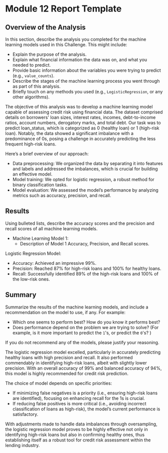 # Module 12 Report Template

## Overview of the Analysis

In this section, describe the analysis you completed for the machine learning models used in this Challenge. This might include:

* Explain the purpose of the analysis.
* Explain what financial information the data was on, and what you needed to predict.
* Provide basic information about the variables you were trying to predict (e.g., `value_counts`).
* Describe the stages of the machine learning process you went through as part of this analysis.
* Briefly touch on any methods you used (e.g., `LogisticRegression`, or any other algorithms).

The objective of this analysis was to develop a machine learning model capable of assessing credit risk using financial data. The dataset comprised details on borrowers' loan sizes, interest rates, incomes, debt-to-income ratios, account numbers, derogatory marks, and total debt. Our task was to predict loan_status, which is categorized as 0 (healthy loan) or 1 (high-risk loan). Notably, the data showed a significant imbalance with a predominance of 0s, posing a challenge in accurately predicting the less frequent high-risk loans.

Here’s a brief overview of our approach:
* Data preprocessing: We organized the data by separating it into features and labels and addressed the imbalances, which is crucial for building an effective model.
* Model training: We opted for logistic regression, a robust method for binary classification tasks.
* Model evaluation: We assessed the model’s performance by analyzing metrics such as accuracy, precision, and recall.


## Results

Using bulleted lists, describe the accuracy scores and the precision and recall scores of all machine learning models.

* Machine Learning Model 1:
    * Description of Model 1 Accuracy, Precision, and Recall scores.

Logistic Regression Model:
* Accuracy: Achieved an impressive 99%.
* Precision: Reached 87% for high-risk loans and 100% for healthy loans.
* Recall: Successfully identified 89% of the high-risk loans and 100% of the low-risk ones.

## Summary

Summarize the results of the machine learning models, and include a recommendation on the model to use, if any. For example:

* Which one seems to perform best? How do you know it performs best?
* Does performance depend on the problem we are trying to solve? (For example, is it more important to predict the `1`'s, or predict the `0`'s? )

If you do not recommend any of the models, please justify your reasoning.

The logistic regression model excelled, particularly in accurately predicting healthy loans with high precision and recall. It also performed commendably in identifying high-risk loans, albeit with slightly lower precision. With an overall accuracy of 99% and balanced accuracy of 94%, this model is highly recommended for credit risk prediction.

The choice of model depends on specific priorities:
* If minimizing false negatives is a priority (i.e., ensuring high-risk loans are identified), focusing on enhancing recall for the 1s is crucial.
* If reducing false positives is more critical (i.e., avoiding incorrect classification of loans as high-risk), the model’s current performance is satisfactory.

With adjustments made to handle data imbalances through oversampling, the logistic regression model proves to be highly effective not only in identifying high-risk loans but also in confirming healthy ones, thus establishing itself as a robust tool for credit risk assessment within the lending industry.
